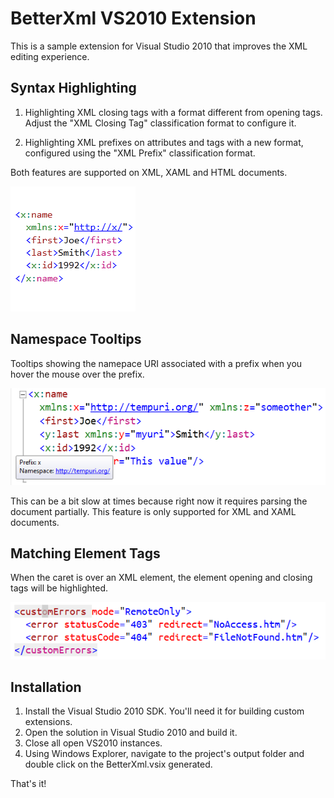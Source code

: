 # BetterXml VS2010 Extension

This is a sample extension for Visual Studio 2010 that improves
the XML editing experience.

## Syntax Highlighting

1. Highlighting XML closing tags with a format different
from opening tags. Adjust the "XML Closing Tag" classification
 format to configure it.

2. Highlighting XML prefixes on attributes and tags with a new format,
configured using the "XML Prefix" classification format.

Both features are supported on XML, XAML and HTML documents.

![classification sample](http://github.com/tomasr/BetterXml/raw/master/preview.png)

## Namespace Tooltips

Tooltips showing the namepace URI associated with a prefix when you hover
the mouse over the prefix.

![tooltips sample](http://github.com/tomasr/BetterXml/raw/master/img/tooltips.png)

This can be a bit slow at times because right now it requires parsing
the document partially. This feature is only supported for XML and XAML
documents.

## Matching Element Tags

When the caret is over an XML element, the element opening and closing tags will be highlighted.

![highlight sample](http://github.com/tomasr/BetterXml/raw/master/img/tag_hilight.png)

## Installation

1. Install the Visual Studio 2010 SDK. You'll need it for building custom
   extensions.
2. Open the solution in Visual Studio 2010 and build it.
3. Close all open VS2010 instances.
4. Using Windows Explorer, navigate to the project's output folder and double
   click on the BetterXml.vsix generated.

That's it!
